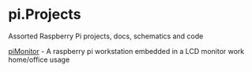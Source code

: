 # pi.Projects
Assorted Raspberry Pi projects, docs, schematics and code


[piMonitor](./piMonitor) - A raspberry pi workstation embedded in a LCD monitor work home/office usage
